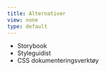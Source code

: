 ```yaml
---
title: Alternativer
view: none
type: default
---
```


<ul>
<li class="slide">Storybook</li>
<!--
Retta mot React
"So hot right now"
-->
<li class="slide">Styleguidist</li>
<!--
Retta mot React
Bra momentum
Veldig retta mot komponenter, ikke nødvendigvis det nivået man ønsker
-->
<li class="slide">CSS dokumenteringsverktøy</li>
<!--
https://css-tricks.com/options-programmatically-documenting-css/
KSS
MDCSS
Nucleus
Ganske begrensede, liten fleksibilitet
Veldig CSS fokusert, kanskje ikke det nivået man ønsker i design utvikling
-->
</ul>